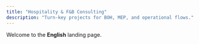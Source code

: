 ```yaml
---
title: "Hospitality & F&B Consulting"
description: "Turn-key projects for BOH, MEP, and operational flows."
---
```


Welcome to the **English** landing page.
